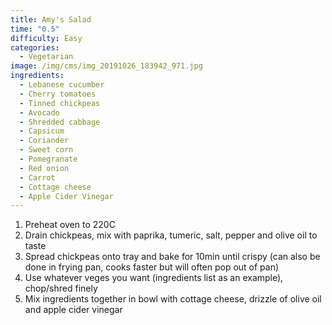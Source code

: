 ```yaml
---
title: Amy's Salad
time: "0.5"
difficulty: Easy
categories:
  - Vegetarian
image: /img/cms/img_20191026_183942_971.jpg
ingredients:
  - Lebanese cucumber
  - Cherry tomatoes
  - Tinned chickpeas
  - Avocado
  - Shredded cabbage
  - Capsicum
  - Coriander
  - Sweet corn
  - Pomegranate
  - Red onion
  - Carrot
  - Cottage cheese
  - Apple Cider Vinegar
---
```

1. Preheat oven to 220C
2. Drain chickpeas, mix with paprika, tumeric, salt, pepper and olive oil to taste
3. Spread chickpeas onto tray and bake for 10min until crispy (can also be done in frying pan, cooks faster but will often pop out of pan)
4. Use whatever veges you want (ingredients list as an example), chop/shred finely
5. Mix ingredients together in bowl with cottage cheese, drizzle of olive oil and apple cider vinegar